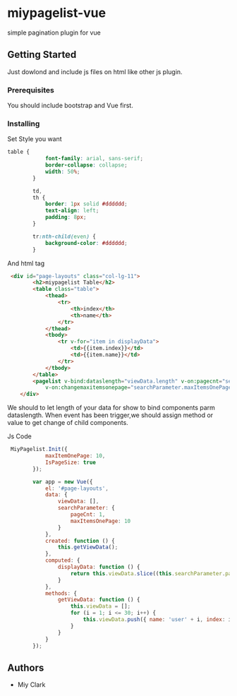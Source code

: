 # miypagelist-vue


simple pagination plugin for vue

## Getting Started

Just dowlond and include js files on html like other js plugin.

### Prerequisites

You should include bootstrap and Vue first.

### Installing

Set Style you want

```css
table {
            font-family: arial, sans-serif;
            border-collapse: collapse;
            width: 50%;
        }

        td,
        th {
            border: 1px solid #dddddd;
            text-align: left;
            padding: 8px;
        }

        tr:nth-child(even) {
            background-color: #dddddd;
        }
```

And html tag

```html
 <div id="page-layouts" class="col-lg-11">
        <h2>miypagelist Table</h2>
        <table class="table">
            <thead>
                <tr>
                    <th>index</th>
                    <th>name</th>
                </tr>
            </thead>
            <tbody>
                <tr v-for="item in displayData">
                    <td>{{item.index}}</td>
                    <td>{{item.name}}</td>
                </tr>
            </tbody>
        </table>
        <pagelist v-bind:dataslength="viewData.length" v-on:pagecnt="searchParameter.pageCnt = $event" v-on:search="getViewData"
            v-on:changemaxitemsonepage="searchParameter.maxItemsOnePage = $event" ref="miy_pagelist"></pagelist>
    </div>
```

We should to let length of your data for show to bind components parm dataslength.
When event has been trigger,we should assign method or value to get change of child components. 

Js Code

```javascript
 MiyPagelist.Init({
            maxItemOnePage: 10,
            IsPageSize: true
        });

        var app = new Vue({
            el: '#page-layouts',
            data: {
                viewData: [],
                searchParameter: {
                    pageCnt: 1,
                    maxItemsOnePage: 10
                }
            },
            created: function () {
                this.getViewData();
            },
            computed: {
                displayData: function () {
                    return this.viewData.slice((this.searchParameter.pageCnt - 1) * this.searchParameter.maxItemsOnePage, this.searchParameter.pageCnt * this.searchParameter.maxItemsOnePage);
                }
            },
            methods: {
                getViewData: function () {
                    this.viewData = [];
                    for (i = 1; i <= 30; i++) {
                        this.viewData.push({ name: 'user' + i, index: i });
                    }
                }
            }
        });
```

## Authors

* Miy Clark
